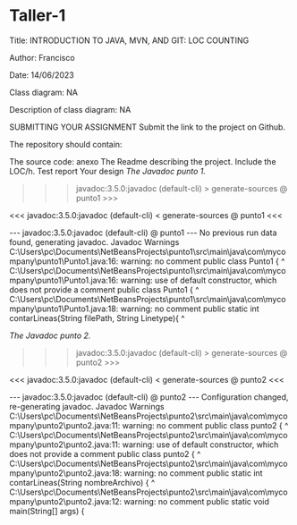 # Taller-1


Title: INTRODUCTION TO JAVA, MVN, AND GIT: LOC COUNTING

Author: Francisco

Date: 14/06/2023

Class diagram: NA

Description of class diagram: NA
  

SUBMITTING YOUR ASSIGNMENT
Submit the link to the project on Github.

The repository should contain:

The source code: anexo
The Readme  describing the project. Include the LOC/h.
Test report
Your design
*The Javadoc punto 1.*

>>> javadoc:3.5.0:javadoc (default-cli) > generate-sources @ punto1 >>>

<<< javadoc:3.5.0:javadoc (default-cli) < generate-sources @ punto1 <<<


--- javadoc:3.5.0:javadoc (default-cli) @ punto1 ---
No previous run data found, generating javadoc.
Javadoc Warnings
C:\Users\pc\Documents\NetBeansProjects\punto1\src\main\java\com\mycompany\punto1\Punto1.java:16: warning: no comment
public class Punto1 {
^
C:\Users\pc\Documents\NetBeansProjects\punto1\src\main\java\com\mycompany\punto1\Punto1.java:16: warning: use of default constructor, which does not provide a comment
public class Punto1 {
^
C:\Users\pc\Documents\NetBeansProjects\punto1\src\main\java\com\mycompany\punto1\Punto1.java:18: warning: no comment
public static int contarLineas(String filePath, String Linetype){
^

*The Javadoc punto 2.*

>>> javadoc:3.5.0:javadoc (default-cli) > generate-sources @ punto2 >>>

<<< javadoc:3.5.0:javadoc (default-cli) < generate-sources @ punto2 <<<


--- javadoc:3.5.0:javadoc (default-cli) @ punto2 ---
Configuration changed, re-generating javadoc.
Javadoc Warnings
C:\Users\pc\Documents\NetBeansProjects\punto2\src\main\java\com\mycompany\punto2\punto2.java:11: warning: no comment
public class punto2 {
^
C:\Users\pc\Documents\NetBeansProjects\punto2\src\main\java\com\mycompany\punto2\punto2.java:11: warning: use of default constructor, which does not provide a comment
public class punto2 {
^
C:\Users\pc\Documents\NetBeansProjects\punto2\src\main\java\com\mycompany\punto2\punto2.java:18: warning: no comment
public static int contarLineas(String nombreArchivo) {
^
C:\Users\pc\Documents\NetBeansProjects\punto2\src\main\java\com\mycompany\punto2\punto2.java:12: warning: no comment
public static void main(String[] args) {

